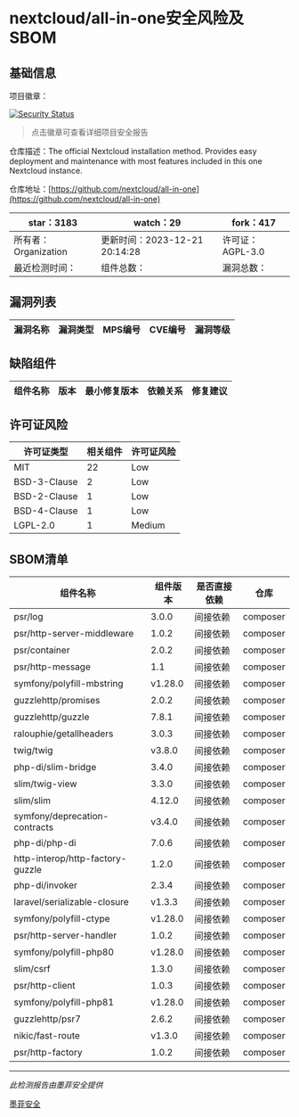 # nextcloud/all-in-one安全风险及SBOM

## 基础信息

项目徽章：

[![Security Status](https://www.murphysec.com/platform3/v31/badge/1738995974092292096.svg)](https://www.murphysec.com/console/report/1691515638463221760/1738995974092292096)

> 点击徽章可查看详细项目安全报告

仓库描述：The official Nextcloud installation method. Provides easy deployment and maintenance with most features included in this one Nextcloud instance.

仓库地址：[https://github.com/nextcloud/all-in-one](https://github.com/nextcloud/all-in-one)

| star：3183 | watch：29 | fork：417 |
| ----------- | -------------- | ------------ |
| 所有者：Organization | 更新时间：2023-12-21 20:14:28 | 许可证：AGPL-3.0 |
| 最近检测时间： | 组件总数： | 漏洞总数： |




## 漏洞列表

| 漏洞名称 | 漏洞类型 | MPS编号 | CVE编号 | 漏洞等级 |
| ------- | ------ | ------- | ------ | ----- |





## 缺陷组件

| 组件名称 | 版本 | 最小修复版本 | 依赖关系 | 修复建议 |
| -------- | ---- | ------------ | -------- | -------- |





## 许可证风险

| 许可证类型 | 相关组件 | 许可证风险 |
| ---------- | -------- | ---------- |
|MIT|22|Low|
|BSD-3-Clause|2|Low|
|BSD-2-Clause|1|Low|
|BSD-4-Clause|1|Low|
|LGPL-2.0|1|Medium|




## SBOM清单

| 组件名称 | 组件版本 | 是否直接依赖 | 仓库 |
| -------- | -------- | ------------ | ---- |
|psr/log|3.0.0|间接依赖|composer|
|psr/http-server-middleware|1.0.2|间接依赖|composer|
|psr/container|2.0.2|间接依赖|composer|
|psr/http-message|1.1|间接依赖|composer|
|symfony/polyfill-mbstring|v1.28.0|间接依赖|composer|
|guzzlehttp/promises|2.0.2|间接依赖|composer|
|guzzlehttp/guzzle|7.8.1|间接依赖|composer|
|ralouphie/getallheaders|3.0.3|间接依赖|composer|
|twig/twig|v3.8.0|间接依赖|composer|
|php-di/slim-bridge|3.4.0|间接依赖|composer|
|slim/twig-view|3.3.0|间接依赖|composer|
|slim/slim|4.12.0|间接依赖|composer|
|symfony/deprecation-contracts|v3.4.0|间接依赖|composer|
|php-di/php-di|7.0.6|间接依赖|composer|
|http-interop/http-factory-guzzle|1.2.0|间接依赖|composer|
|php-di/invoker|2.3.4|间接依赖|composer|
|laravel/serializable-closure|v1.3.3|间接依赖|composer|
|symfony/polyfill-ctype|v1.28.0|间接依赖|composer|
|psr/http-server-handler|1.0.2|间接依赖|composer|
|symfony/polyfill-php80|v1.28.0|间接依赖|composer|
|slim/csrf|1.3.0|间接依赖|composer|
|psr/http-client|1.0.3|间接依赖|composer|
|symfony/polyfill-php81|v1.28.0|间接依赖|composer|
|guzzlehttp/psr7|2.6.2|间接依赖|composer|
|nikic/fast-route|v1.3.0|间接依赖|composer|
|psr/http-factory|1.0.2|间接依赖|composer|


------

*此检测报告由墨菲安全提供*

[墨菲安全](www.murphysec.com)